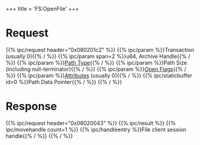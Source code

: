 +++
title = 'FS:OpenFile'
+++

# Request

{{% ipc/request header="0x080201c2" %}}
{{% ipc/param %}}Transaction (usually 0){{% / %}}
{{% ipc/param span=2 %}}u64, Archive Handle{{% / %}}
{{% ipc/param %}}[Path Type](Filesystem_services#pathtype "wikilink"){{% / %}}
{{% ipc/param %}}Path Size (including null-terminator){{% / %}}
{{% ipc/param %}}[Open Flags](Filesystem_services#openflags "wikilink"){{% / %}}
{{% ipc/param %}}[Attributes](Filesystem_services#attributes "wikilink") (usually 0){{% / %}}
{{% ipc/staticbuffer id=0 %}}Path Data Pointer{{% / %}}
{{% / %}}

# Response

{{% ipc/request header="0x08020043" %}}
{{% ipc/result %}}
{{% ipc/movehandle count=1 %}}
{{% ipc/handleentry %}}File client session handle{{% / %}}
{{% / %}}
